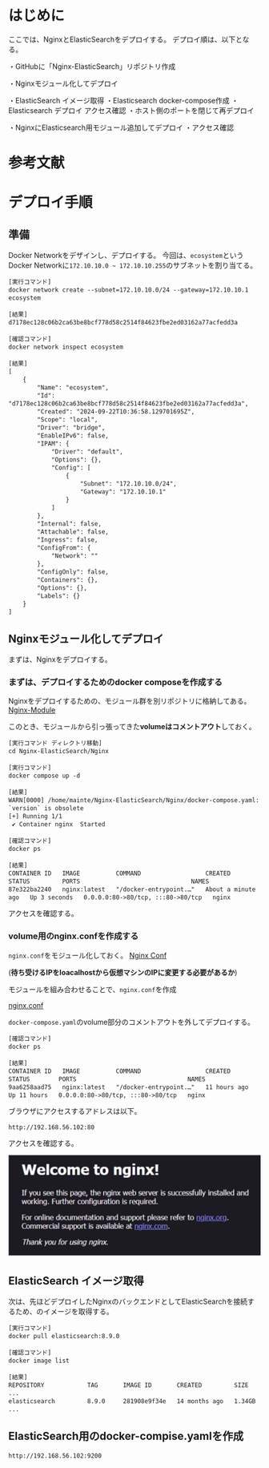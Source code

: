 # はじめに
ここでは、NginxとElasticSearchをデプロイする。
デプロイ順は、以下となる。

・GitHubに「Nginx-ElasticSearch」リポジトリ作成

・Nginxモジュール化してデプロイ

・ElasticSearch イメージ取得
・Elasticsearch docker-compose作成
・Elasticsearch デプロイ アクセス確認
・ホスト側のポートを閉じて再デプロイ

・NginxにElasticsearch用モジュール追加してデプロイ
・アクセス確認


# 参考文献

# デプロイ手順

## 準備

Docker Networkをデザインし、デプロイする。
今回は、`ecosystem`というDocker Networkに`172.10.10.0 ~ 172.10.10.255`のサブネットを割り当てる。

```
[実行コマンド]
docker network create --subnet=172.10.10.0/24 --gateway=172.10.10.1 ecosystem

[結果]
d7178ec128c06b2ca63be8bcf778d58c2514f84623fbe2ed03162a77acfedd3a

[確認コマンド]
docker network inspect ecosystem

[結果]
[
    {
        "Name": "ecosystem",
        "Id": "d7178ec128c06b2ca63be8bcf778d58c2514f84623fbe2ed03162a77acfedd3a",
        "Created": "2024-09-22T10:36:58.129701695Z",
        "Scope": "local",
        "Driver": "bridge",
        "EnableIPv6": false,
        "IPAM": {
            "Driver": "default",
            "Options": {},
            "Config": [
                {
                    "Subnet": "172.10.10.0/24",
                    "Gateway": "172.10.10.1"
                }
            ]
        },
        "Internal": false,
        "Attachable": false,
        "Ingress": false,
        "ConfigFrom": {
            "Network": ""
        },
        "ConfigOnly": false,
        "Containers": {},
        "Options": {},
        "Labels": {}
    }
]
```

## Nginxモジュール化してデプロイ
まずは、Nginxをデプロイする。


### まずは、デプロイするためのdocker composeを作成する

Nginxをデプロイするための、モジュール群を別リポジトリに格納してある。
[Nginx-Module](https://github.com/halchil/Nginx-Module/tree/main)

このとき、モジュールから引っ張ってきた**volumeはコメントアウト**しておく。

```
[実行コマンド ディレクトリ移動]
cd Nginx-ElasticSearch/Nginx

[実行コマンド]
docker compose up -d

[結果]
WARN[0000] /home/mainte/Nginx-ElasticSearch/Nginx/docker-compose.yaml: `version` is obsolete 
[+] Running 1/1
 ✔ Container nginx  Started                          

[確認コマンド]
docker ps

[結果]
CONTAINER ID   IMAGE          COMMAND                  CREATED              STATUS         PORTS                               NAMES
87e322ba2240   nginx:latest   "/docker-entrypoint.…"   About a minute ago   Up 3 seconds   0.0.0.0:80->80/tcp, :::80->80/tcp   nginx
```

アクセスを確認する。

### volume用のnginx.confを作成する
`nginx.conf`をモジュール化しておく。
[Nginx Conf](https://github.com/halchil/Nginx-Module/tree/main/Nginx%20Conf)


(**待ち受けるIPをloacalhostから仮想マシンのIPに変更する必要があるか**)

モジュールを組み合わせることで、`nginx.conf`を作成

[nginx.conf](https://github.com/halchil/Nginx-ElasticSearch/blob/main/Nginx/nginx.conf)

`docker-compose.yaml`のvolume部分のコメントアウトを外してデプロイする。

```
[確認コマンド]
docker ps

[結果]
CONTAINER ID   IMAGE          COMMAND                  CREATED        STATUS        PORTS                               NAMES
9aa6258aad75   nginx:latest   "/docker-entrypoint.…"   11 hours ago   Up 11 hours   0.0.0.0:80->80/tcp, :::80->80/tcp   nginx
```

ブラウザにアクセスするアドレスは以下。
```
http://192.168.56.102:80
```
アクセスを確認する。

![access](./Img/img1.png)

## ElasticSearch イメージ取得
次は、先ほどデプロイしたNginxのバックエンドとしてElasticSearchを接続するため、のイメージを取得する。

```
[実行コマンド]
docker pull elasticsearch:8.9.0

[確認コマンド]
docker image list

[結果]
REPOSITORY            TAG       IMAGE ID       CREATED         SIZE
...
elasticsearch         8.9.0     281908e9f34e   14 months ago   1.34GB
...
```

## ElasticSearch用のdocker-compise.yamlを作成

```
http://192.168.56.102:9200
```
